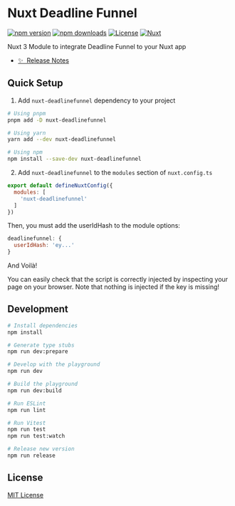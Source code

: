 # Nuxt Deadline Funnel

[![npm version][npm-version-src]][npm-version-href]
[![npm downloads][npm-downloads-src]][npm-downloads-href]
[![License][license-src]][license-href]
[![Nuxt][nuxt-src]][nuxt-href]

Nuxt 3 Module to integrate Deadline Funnel to your Nuxt app

- [✨ &nbsp;Release Notes](/CHANGELOG.md)

## Quick Setup

1. Add `nuxt-deadlinefunnel` dependency to your project

```bash
# Using pnpm
pnpm add -D nuxt-deadlinefunnel

# Using yarn
yarn add --dev nuxt-deadlinefunnel

# Using npm
npm install --save-dev nuxt-deadlinefunnel
```

2. Add `nuxt-deadlinefunnel` to the `modules` section of `nuxt.config.ts`

```js
export default defineNuxtConfig({
  modules: [
    'nuxt-deadlinefunnel'
  ]
})
```

Then, you must add the userIdHash to the module options:

```js
deadlinefunnel: {
  userIdHash: 'ey...'
}
```

And Voilà!

You can easily check that the script is correctly injected by inspecting your page on your browser. Note that nothing is injected if the key is missing!

## Development

```bash
# Install dependencies
npm install

# Generate type stubs
npm run dev:prepare

# Develop with the playground
npm run dev

# Build the playground
npm run dev:build

# Run ESLint
npm run lint

# Run Vitest
npm run test
npm run test:watch

# Release new version
npm run release
```

## License

[MIT License](./LICENSE)

<!-- Badges -->

[npm-version-src]: https://img.shields.io/npm/v/nuxt-deadlinefunnel/latest.svg
[npm-version-href]: https://npmjs.com/package/nuxt-deadlinefunnel
[npm-downloads-src]: https://img.shields.io/npm/dt/nuxt-deadlinefunnel.svg
[npm-downloads-href]: https://npmjs.com/package/nuxt-deadlinefunnel
[license-src]: https://img.shields.io/npm/l/nuxt-deadlinefunnel.svg
[license-href]: https://npmjs.com/package/nuxt-deadlinefunnel
[nuxt-src]: https://img.shields.io/badge/Nuxt-18181B?logo=nuxt.js
[nuxt-href]: https://nuxt.com
